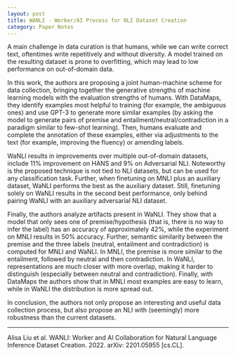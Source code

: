 ```yaml
---
layout: post
title: WANLI - Worker/AI Process for NLI Dataset Creation
category: Paper Notes
---
```


A main challenge in data curation is that humans, while we can write correct text, oftentimes write repetitively and without diversity. A model trained on the resulting dataset is prone to overfitting, which may lead to low performance on out-of-domain data.

In this work, the authors are proposing a joint human-machine scheme for data collection, bringing together the generative strengths of machine learning models with the evaluation strengths of humans. With DataMaps, they identify examples most helpful to training (for example, the ambiguous ones) and use GPT-3 to generate more similar examples (by asking the model to generate pairs of premise and entailment/neutral/contradiction in a paradigm similar to few-shot learning). Then, humans evaluate and complete the annotation of these examples, either via adjustments to the text (for example, improving the fluency) or amending labels.

WaNLI results in improvements over multiple out-of-domain datasets, include 11% improvement on HANS and 9% on Adversarial NLI. Noteworthy is the proposed technique is not tied to NLI datasets, but can be used for any classification task. Further, when finetuning on MNLI plus an auxiliary dataset, WaNLI performs the best as the auxiliary dataset. Still, finetuning solely on WaNLI results in the second best performance, only behind pairing WaNLI with an auxiliary adversarial NLI dataset.

Finally, the authors analyze artifacts present in WaNLI. They show that a model that only sees one of premise/hypothesis (that is, there is no way to infer the label) has an accuracy of approximately 42%, while the experiment on MNLI results in 50% accuracy. Further, semantic similarity between the premise and the three labels (neutral, entailment and contradiction) is computed for MNLI and WaNLI. In MNLI, the premise is more similar to the entailment, followed by neutral and then contradiction. In WaNLI, representations are much closer with more overlap, making it harder to distinguish (especially between neutral and contradiction). Finally, with DataMaps the authors show that in MNLI most examples are easy to learn, while in WaNLI the distribution is more spread out.

In conclusion, the authors not only propose an interesting and useful data collection process, but also propose an NLI with (seemingly) more robustness than the current datasets.

---
Alisa Liu et al. WANLI: Worker and AI Collaboration for Natural Language Inference Dataset Creation. 2022. arXiv: 2201.05955 [cs.CL].
